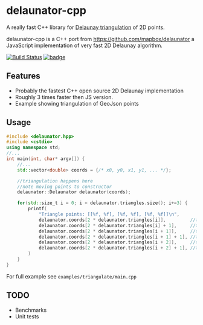 # delaunator-cpp

A really fast C++ library for
[Delaunay triangulation](https://en.wikipedia.org/wiki/Delaunay_triangulation) of 2D points.

delaunator-cpp is a C++ port from https://github.com/mapbox/delaunator a JavaScript implementation of very fast 2D Delaunay algorithm.

[![Build Status](https://travis-ci.org/delfrrr/delaunator-cpp.svg?branch=master)](https://travis-ci.org/delfrrr/delaunator-cpp)
[![badge](https://mapbox.s3.amazonaws.com/cpp-assets/hpp-skel-badge_blue.svg)](https://github.com/mapbox/hpp-skel)

## Features

* Probably the fastest C++ open source 2D Delaunay implementation
* Roughly 3 times faster then JS version.
* Example showing triangulation of GeoJson points

## Usage

```CPP
#include <delaunator.hpp>
#include <cstdio>
using namespace std;
//...
int main(int, char* argv[]) {
    //...
    std::vector<double> coords = {/* x0, y0, x1, y1, ... */};

    //triangulation happens here
    //note moving points to constructor
    delaunator::Delaunator delaunator(coords);

    for(std::size_t i = 0; i < delaunator.triangles.size(); i+=3) {
        printf(
            "Triangle points: [[%f, %f], [%f, %f], [%f, %f]]\n",
            delaunator.coords[2 * delaunator.triangles[i]],         //tx0
            delaunator.coords[2 * delaunator.triangles[i] + 1],     //ty0
            delaunator.coords[2 * delaunator.triangles[i + 1]],     //tx1
            delaunator.coords[2 * delaunator.triangles[i + 1] + 1], //ty1
            delaunator.coords[2 * delaunator.triangles[i + 2]],     //tx2
            delaunator.coords[2 * delaunator.triangles[i + 2] + 1], //ty2
        )
    }
}
```

For full example see `examples/triangulate/main.cpp`

## TODO

* Benchmarks
* Unit tests

